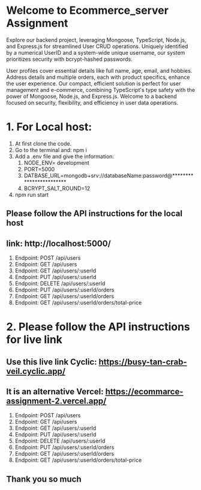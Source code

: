 # Welcome to Ecommerce_server Assignment

Explore our backend project, leveraging Mongoose, TypeScript, Node.js, and Express.js for streamlined User CRUD operations. Uniquely identified by a numerical UserID and a system-wide unique username, our system prioritizes security with bcrypt-hashed passwords.

User profiles cover essential details like full name, age, email, and hobbies. Address details and multiple orders, each with product specifics, enhance the user experience. Our compact, efficient solution is perfect for user management and e-commerce, combining TypeScript's type safety with the power of Mongoose, Node.js, and Express.js. Welcome to a backend focused on security, flexibility, and efficiency in user data operations.



# 1. For Local host: 
1. At first clone the code.
2. Go to the terminal and: npm i
3. Add a .env file and give the information:
    1. NODE_ENV= development 
    2. PORT=5000
    3. DATBASE_URL=mongodb+srv://databaseName:password@************************
    4. BCRYPT_SALT_ROUND=12
4. npm run start
   
## Please follow the API instructions for the local host
## link: http://localhost:5000/
1. Endpoint: POST /api/users
2. Endpoint: GET /api/users
3. Endpoint: GET /api/users/:userId
4. Endpoint: PUT /api/users/:userId
5. Endpoint: DELETE /api/users/:userId
6. Endpoint: PUT /api/users/:userId/orders
7. Endpoint: GET /api/users/:userId/orders
8. Endpoint: GET /api/users/:userId/orders/total-price

# 2. Please follow the API instructions for live link
## Use this live link Cyclic: https://busy-tan-crab-veil.cyclic.app/
## It is an alternative Vercel: https://ecommarce-assignment-2.vercel.app/
1. Endpoint: POST /api/users
2. Endpoint: GET /api/users
3. Endpoint: GET /api/users/:userId
4. Endpoint: PUT /api/users/:userId
5. Endpoint: DELETE /api/users/:userId
6. Endpoint: PUT /api/users/:userId/orders
7. Endpoint: GET /api/users/:userId/orders
8. Endpoint: GET /api/users/:userId/orders/total-price



## Thank you so much
